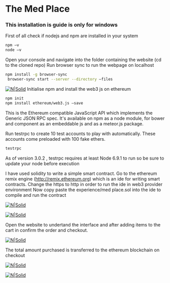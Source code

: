 # The Med Place
### This installation is guide is only for windows
First of all check if nodejs and npm are installed in your system 
```sh
npm –v
node –v
```
Open your console and navigate into the folder containing the website (cd to the cloned repo)
Run browser sync to run the webpage on localhost
```sh
npm install -g browser-sync
 browser-sync start --server --directory –files
```
[![N|Solid](https://image.ibb.co/dDfH0S/1.png)](https://nodesource.com/products/nsolid)
Initialise npm and install the web3 js on ethereum
```sh
npm init
npm install ethereum/web3.js –save
```
This is the Ethereum compatible JavaScript API which implements the Generic JSON RPC spec. It's available on npm as a node module, for bower and component as an embeddable js and as a meteor.js package.

Run testrpc to create 10 test accounts to play with automatically. These accounts come preloaded with 100 fake ethers.
```sh
testrpc
```
As of version 3.0.2 , testrpc requires at least Node 6.9.1 to run so be sure to update your node before execution

I have used solidity to write a simple smart contract.
Go to the ethereum remix engine (http://remix.ethereum.org) which is an ide for writing smart contracts.
Change the https to http in order to run the ide in web3 provider environment
Now copy paste the experience/med place.sol into the ide to compile and run the contract

[![N|Solid](https://image.ibb.co/n7cKEn/2.png)](https://nodesource.com/products/nsolid)

[![N|Solid](https://preview.ibb.co/czbqLS/3.png)](https://nodesource.com/products/nsolid)

Open the website to undertand the interface and after adding items to the cart in confirm the order and checkout.

[![N|Solid](https://image.ibb.co/bBXmun/4.png)](https://nodesource.com/products/nsolid)

The total amount purchased is transferred to the ethereum blockchain on checkout

[![N|Solid](https://image.ibb.co/gURqLS/5.png)](https://nodesource.com/products/nsolid)

[![N|Solid](https://image.ibb.co/d3dRun/6.png)](https://nodesource.com/products/nsolid)

